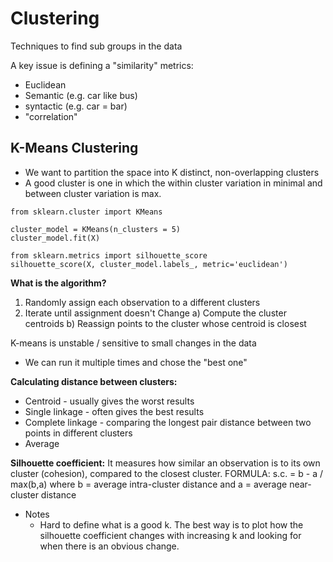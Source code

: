 # Clustering

Techniques to find sub groups in the data

A key issue is defining a "similarity" metrics:
* Euclidean
* Semantic (e.g. car like bus)
* syntactic (e.g. car =  bar)
* "correlation"

## K-Means Clustering

* We want to partition the space into K distinct, non-overlapping clusters
* A good cluster is one in which the within cluster variation in minimal and between cluster variation is max.

```
from sklearn.cluster import KMeans

cluster_model = KMeans(n_clusters = 5)
cluster_model.fit(X)

from sklearn.metrics import silhouette_score
silhouette_score(X, cluster_model.labels_, metric='euclidean')
```


__What is the algorithm?__

1) Randomly assign each observation to a different clusters
2) Iterate until assignment doesn't Change
  a) Compute the cluster centroids
  b) Reassign points to the cluster whose centroid is closest

K-means is unstable / sensitive to small changes in the data
  - We can run it multiple times and chose the "best one"

__Calculating distance between clusters:__
- Centroid - usually gives the worst results
- Single linkage - often gives the best results
- Complete linkage - comparing the longest pair distance between two points in different clusters
- Average

__Silhouette coefficient:__ It measures how similar an observation is to its own cluster (cohesion), compared to the closest cluster.
FORMULA: s.c. = b - a / max(b,a)
where b = average intra-cluster distance and a = average near-cluster distance

* Notes
  * Hard to define what is a good k. The best way is to plot how the silhouette coefficient changes with increasing k and looking for when there is an obvious change.
